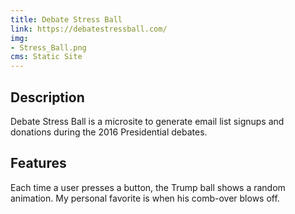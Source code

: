 ```yaml
---
title: Debate Stress Ball
link: https://debatestressball.com/
img:
- Stress_Ball.png
cms: Static Site
---
```


## Description
Debate Stress Ball is a microsite to generate email list signups and donations during the 2016 Presidential debates. 

## Features
Each time a user presses a button, the Trump ball shows a random animation. My personal favorite is when his comb-over blows off. 